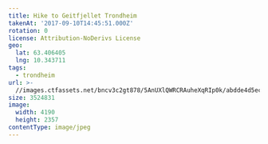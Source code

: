 ```yaml
---
title: Hike to Geitfjellet Trondheim
takenAt: '2017-09-10T14:45:51.000Z'
rotation: 0
license: Attribution-NoDerivs License
geo:
  lat: 63.406405
  lng: 10.343711
tags:
  - trondheim
url: >-
  //images.ctfassets.net/bncv3c2gt878/5AnUXlQWRCRAuheXqRIp0k/abdde4d5ec5dc986c15394f672d0f557/hike-to-geitfjellet-trondheim_36309227884_o
size: 3524831
image:
  width: 4190
  height: 2357
contentType: image/jpeg
---
```


